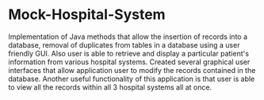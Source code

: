 # Mock-Hospital-System
Implementation of Java methods that allow the insertion of records into a database, removal of duplicates from tables in a database using a user friendly GUI. Also user is able to retrieve and display a particular patient's information from various hospital systems. Created several graphical user interfaces that allow application user to modify the records contained in the database. Another useful functionality of this application is that user is able to view all the records within all 3 hospital systems all at once.    
